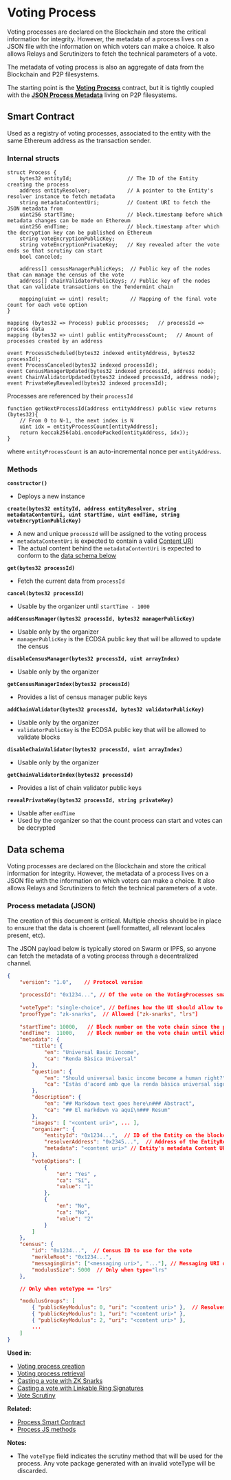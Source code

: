 # Voting Process

Voting processes are declared on the Blockchain and store the critical information for integrity. However, the metadata of a process lives on a JSON file with the information on which voters can make a choice. It also allows Relays and Scrutinizers to fetch the technical parameters of a vote.

The metadata of voting process is also an aggregate of data from the Blockchain and P2P filesystems.

The starting point is the **[Voting Process](#smart-contract)** contract, but it is tightly coupled with the **[JSON Process Metadata](#data-schema)** living on P2P filesystems.

## Smart Contract

Used as a registry of voting processes, associated to the entity with the same Ethereum address as the transaction sender.

### Internal structs

```solidity
struct Process {
    bytes32 entityId;                  // The ID of the Entity creating the process
    address entityResolver;            // A pointer to the Entity's resolver instance to fetch metadata
    string metadataContentUri;         // Content URI to fetch the JSON metadata from
    uint256 startTime;                 // block.timestamp before which metadata changes can be made on Ethereum
    uint256 endTime;                   // block.timestamp after which the decryption key can be published on Ethereum
    string voteEncryptionPublicKey;
    string voteEncryptionPrivateKey;   // Key revealed after the vote ends so that scrutiny can start
    bool canceled;

    address[] censusManagerPublicKeys;  // Public key of the nodes that can manage the census of the vote
    address[] chainValidatorPublicKeys; // Public key of the nodes that can validate transactions on the Tendermint chain

    mapping(uint => uint) result;       // Mapping of the final vote count for each vote option
}

mapping (bytes32 => Process) public processes;   // processId => process data
mapping (bytes32 => uint) public entityProcessCount;   // Amount of processes created by an address

event ProcessScheduled(bytes32 indexed entityAddress, bytes32 processId);
event ProcessCanceled(bytes32 indexed processId);
event CensusManagerUpdated(bytes32 indexed processId, address node);
event ChainValidatorUpdated(bytes32 indexed processId, address node);
event PrivateKeyRevealed(bytes32 indexed processId);

```

Processes are referenced by their `processId`

```solidity
function getNextProcessId(address entityAddress) public view returns (bytes32){
    // From 0 to N-1, the next index is N
    uint idx = entityProcessCount[entityAddress];
    return keccak256(abi.encodePacked(entityAddress, idx));
}
```

where `entityProcessCount` is an auto-incremental nonce per `entityAddress`.

### Methods

**`constructor()`**

* Deploys a new instance

**`create(bytes32 entityId, address entityResolver, string metadataContentUri, uint startTime, uint endTime, string voteEncryptionPublicKey)`**

* A new and unique `processId` will be assigned to the voting process
* `metadataContentUri` is expected to contain a valid [Content URI](/architecture/protocol/data-origins?id=content-uri)
* The actual content behind the `metadataContentUri` is expected to conform to the [data schema below](#process-metadata-json)

**`get(bytes32 processId)`**

* Fetch the current data from `processId`

**`cancel(bytes32 processId)`**

* Usable by the organizer until `startTime - 1000`

**`addCensusManager(bytes32 processId, bytes32 managerPublicKey)`**

* Usable only by the organizer
* `managerPublicKey` is the ECDSA public key that will be allowed to update the census

**`disableCensusManager(bytes32 processId, uint arrayIndex)`**

* Usable only by the organizer

**`getCensusManagerIndex(bytes32 processId)`**

* Provides a list of census manager public keys

**`addChainValidator(bytes32 processId, bytes32 validatorPublicKey)`**

* Usable only by the organizer
* `validatorPublicKey` is the ECDSA public key that will be allowed to validate blocks

**`disableChainValidator(bytes32 processId, uint arrayIndex)`**

* Usable only by the organizer

**`getChainValidatorIndex(bytes32 processId)`**

* Provides a list of chain validator public keys

**`revealPrivateKey(bytes32 processId, string privateKey)`**

* Usable after `endTime`
* Used by the organizer so that the count process can start and votes can be decrypted

<!-- **`getIndexByOrganizer(address entity)`** -->
<!-- * Get the list of processId's for a given entity -->


## Data schema

Voting processes are declared on the Blockchain and store the critical information for integrity. However, the metadata of a process lives on a JSON file with the information on which voters can make a choice. It also allows Relays and Scrutinizers to fetch the technical parameters of a vote.

### Process metadata (JSON)

The creation of this document is critical. Multiple checks should be in place to ensure that the data is choerent (well formatted, all relevant locales present, etc).

The JSON payload below is typically stored on Swarm or IPFS, so anyone can fetch the metadata of a voting process through a decentralized channel.

```json
{
    "version": "1.0",    // Protocol version

    "processId": "0x1234...", // Of the vote on the VotingProcesses smart contract
    
    "voteType": "single-choice", // Defines how the UI should allow to choose among the votingOptions.
    "proofType": "zk-snarks",  // Allowed ["zk-snarks", "lrs"]
    
    "startTime": 10000,   // Block number on the vote chain since the process will be open
    "endTime":  11000,    // Block number on the vote chain until which, the process will be open
    "metadata": {
        "title": {
            "en": "Universal Basic Income",
            "ca": "Renda Bàsica Universal"
        },
        "question": {
            "en": "Should universal basic income become a human right?",
            "ca": "Estàs d'acord amb que la renda bàsica universal sigui un dret humà?"
        },
        "description": {
            "en": "## Markdown text goes here\n### Abstract",
            "ca": "## El markdown va aquí\n### Resum"
        },
        "images": [ "<content uri>", ... ],
        "organizer": {
            "entityId": "0x1234...",  // ID of the Entity on the blockchain
            "resolverAddress": "0x2345...",  // Address of the EntityResolver smart contract
            "metadata": "<content uri>" // Entity's metadata Content URI
        },
        "voteOptions": [
            {
                "en": "Yes" ,
                "ca": "Sí",
                "value": "1"
            },
            {
                "en": "No",
                "ca": "No",
                "value": "2"
            }
        ]
    },
    "census": {
        "id": "0x1234...",  // Census ID to use for the vote
        "merkleRoot": "0x1234...",
        "messagingUris": ["<messaging uri>", "..."], // Messaging URI of the Census Services to request data from
        "modulusSize": 5000  // Only when type="lrs"
    },

    // Only when voteType == "lrs"

    "modulusGroups": [
        { "publicKeyModulus": 0, "uri": "<content uri>" },  // Resolves to a ModulusGroupArray (see below)
        { "publicKeyModulus": 1, "uri": "<content uri>" },
        { "publicKeyModulus": 2, "uri": "<content uri>" },
        ...
    ]
}
```

**Used in:**

- [Voting process creation](/architecture/sequence-diagrams?id=voting-process-creation)
- [Voting process retrieval](/architecture/sequence-diagrams?id=voting-process-retrieval)
- [Casting a vote with ZK Snarks](/architecture/sequence-diagrams?id=casting-a-vote-with-zk-snarks)
- [Casting a vote with Linkable Ring Signatures](/architecture/sequence-diagrams?id=casting-a-vote-with-linkable-ring-signatures)
- [Vote Scrutiny](/architecture/sequence-diagrams?id=vote-scrutiny)

**Related:**

- [Process Smart Contract](https://github.com/vocdoni/dvote-smart-contracts/blob/master/contracts/VotingProcess.sol)
- [Process JS methods](https://github.com/vocdoni/dvote-client/blob/master/src/dvote/process.ts)

**Notes:**

- The `voteType` field indicates the scrutiny method that will be used for the process. Any vote package generated with an invalid voteType will be discarded.
